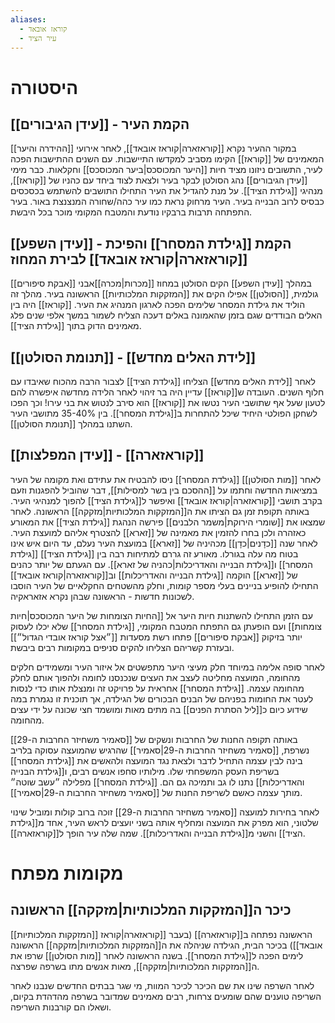```yaml
---
aliases:
  - קוראז אובאד
  - עיר הציד
---
```

# היסטורה
## [[עידן הגיבורים]] - הקמת העיר
במקור ההעיר נקרא [[קוראזארה|קוראז אובאד]], לאחר אירועי [[ההידרה והיער]] המאמינים של [[קוראז]] הקימו מסביב למקדשו התיישבות. עם השנים ההתישבות הפכה לעיר, התשובים ניזונו מציד חיות [[היער המכוסכס|ביער המכוסכס]] וחקלאות. כבר מימי [[עידן הגיבורים]] נהג הסולטן לבקר בעיר ולצאת לצוד ביחד עם כהניו של [[קוראז]], מנהיגי [[גילדת הציד]].
על מנת להגדיל את העיר התחילו התושבים להשתמש בכסכסים כבסיס לרוב הבנייה בעיר.
העיר מרחוק נראת כמו עיר כהה/שחורה המנצנצת באור.
בעיר התפתחה תרבות ברבקיו נודעת והמטבח המקומי מוכר בכל היבשת.

## [[עידן השפע]]  - הקמת [[גילדת המסחר]] והפיכת [[קוראזארה|קוראז אובאד]] לבירת המחוז
במהלך [[עידן השפע]] הקים הסולטן במחוז [[מכרות|מכרה]]אבני [[אבקת סיפורים]] גולמית, [[הסולטן]] אפילו הקים את [[המזקקות המלכותיות]] הראשונה בעיר. מהלך זה הוליד את גילדת המסחר שלימים הפכה לארגון המנהיג את העיר.
[[קוראז]] היה בין האלים הבודדים שגם בזמן שהאמונה באלים דעכה הצליח לשמור במשך אלפי שנים פלג מאמינים הדוק בתוך [[גילדת הציד]].

## [[תנומת הסולטן]]  - [[לידת האלים מחדש]]
לאחר [[לידת האלים מחדש]] הצליחו [[גילדת הציד]] לצבור הרבה מהכוח שאיבדו עם חלוף השנים.
העובדה ש[[קוראז]] עדיין היה בר זיהוי לאחר הלידה מחדשה איפשרה להם לטעון שעל אף שתושבי העיר נטשו את [[קוראז]] הוא סירב לנטוש את בני עירו! וכך הפכו לשחקן הפולטי היחיד שיכל להתחרות ב[[גילדת המסחר]].
בין 35-40% מתושבי העיר השתנו במהלך [[תנומת הסולטן]].
## [[עידן המפלצות]]  - [[קוראזארה]] 
לאחר [[מות הסולטן]] [[גילדת המסחר]] ניסו להבטיח את עתידם ואת מקומה של העיר במציאות החדשה וחתמו על [[ההסכם בין בשר למסילות]], דבר שהוביל להפגנות וזעם בקרב תושבי [[קוראזארה|קוראז אובאד]] ואיפשר ל[[גילדת הציד]] להפוך למנהיגי העיר. באותה תקופת זמן גם הציתו את ה[[המזקקות המלכותיות|מזקקה]] הראשונה.
לאחר שמצאו את [[שומרי הירוקת|משמר הלבנים]] פירשה הנהגת [[גילדת הציד]] את המאורע כאזהרה ולכן בחרו להזמין את מאמינה של [[זארא]] להצטרף אליהם למועצת העיר.
לאחר שנה [[כדָנים|כדָן]] מכהיניה של [[זארא]] במועצת העיר נעלם, עד היום איש אינו בטוח מה עלה בגורלו. מאורע זה גררם למתיחות רבה בין [[גילדת הציד]] [[גילדת המסחר]] ו[[גילדת הבנייה והאדריכלות|כהניה של זארא]].
עם הגעתם של יותר כהנים של [[זארא]] הוקמה [[גילדת הבנייה והאדריכלות]] וב[[קוראזארה|קוראז אובאד]] התחילו להופיע בניינים בעלי מספר קומות, וחלק מהשטחים החקלאיים של העיר הוסבו לשכונות חדשות - הראשונה שבהן נקרא אזאראקיה.

עם הזמן התחילו להשתנות חיות היער אל [[החיות הצומחות של היער המכוסכס|חיות צומחות]] ועם הופעתן גם התפתח המטבח המקומי, [[גילדת המסחר]] שלא יכלו לעסוק יותר בזיקוק [[אבקת סיפורים]] פתחו רשת מסעדות [[״אצל קוראז אובדי הגדול״]] ובעזרת קשריהם הצליחו להקים סניפים במקומות רבים ביבשת.

לאחר סופה אלימה במיוחד חלק מעיצי היער מתפשטים אל איזור העיר ומשמידים חלקים מהחומה, המועצה מחליטה לעצב את העצים שנכנסנו לחומה ולהפוך אותם לחלק מהחומה עצמה.
[[גילדת המסחר]] אחראית על פרויקט זה ומנצלת אותו כדי לנסות לעטר את החומות בפניהם של הבנים הבכורים של הגילדה, אך תוכנית זו נגמרת במה שידוע כיום כ[[ליל הסתרת הפנים]] בה מתים מאות ומושמד חצי שכונה על ידי עצים מהחומה.

באותה תקופה החנות של החרבות ונשקים של [[סאמיר משחיזר החרבות ה-29]] נשרפת, [[סאמיר משחיזר החרבות ה-29|סאמיר]] שהרגיש שהמועצה עסוקה בלריב בינה לבין עצמה התחיל לדבר ולצאת נגד המועצה ולהאשים את [[גילדת המסחר]] בשריפת העסק המשפחתי שלו.
מילותיו סחפו אנשים רבים, ו[[גילדת הבנייה והאדריכלות]] נתנו לו גב ותמיכה גם הם.
[[גילדת המסחר]] מפלילה ״עשב שוטה״ מותך עצמה כאשם לשריפת החנות של [[סאמיר משחיזר החרבות ה-29|סאמיר]].

לאחר בחירות למועצה [[סאמיר משחיזר החרבות ה-29]] זוכה ברוב קולות ומוביל שינוי שלטוני, הוא מפרק את המועצה ומחליף אותה בשני יועצים לראש העיר, אחד מ[[גילדת הציד]] והשני מ[[גילדת הבנייה והאדריכלות]]. שמה שלה עיר הופך ל[[קוראזארה]].

# מקומות מפתח
## כיכר ה[[המזקקות המלכותיות|מזקקה]] הראשונה 
[[המזקקות המלכותיות]] הראשונה נפתחה ב[[קוראזארה]] (בעבר [[קוראזארה|קוראז אובאד]]) בכיכר הבית, הגילדה שניהלה את ה[[המזקקות המלכותיות|מזקקה]] הראשונה לימים הפכה ל[[גילדת המסחר]]. בשנה הראשונה לאחר [[מות הסולטן]] שרפו את ה[[המזקקות המלכותיות|מזקקה]], מאות אנשים מתו בשרפה שפרצה.

לאחר השרפה שינו את שם הכיכר לכיכר המוות, מי שגר בבתים החדשים שנבנו  לאחר השריפה טוענים שהם שומעים צרחות, רבים מאמינים שמדובר בשרפה מהדהדת בקיום, ושאלו הם קורבנות השריפה.